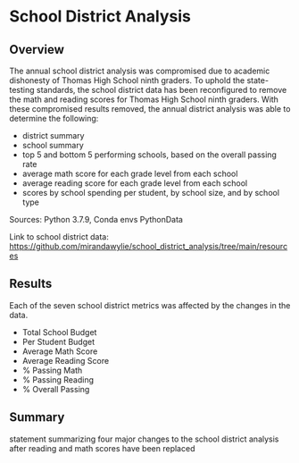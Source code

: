 # School District Analysis


## Overview
The annual school district analysis was compromised due to academic dishonesty of Thomas High School ninth graders. To uphold the state-testing standards, the school district data has been reconfigured to remove the math and reading scores for Thomas High School ninth graders. With these compromised results removed, the annual district analysis was able to determine the following:

* district summary
* school summary
* top 5 and bottom 5 performing schools, based on the overall passing rate
* average math score for each grade level from each school
* average reading score for each grade level from each school
* scores by school spending per student, by school size, and by school type

Sources: Python 3.7.9, Conda envs PythonData

Link to school district data: https://github.com/mirandawylie/school_district_analysis/tree/main/resources

## Results
Each of the seven school district metrics was affected by the changes in the data. 

* Total School Budget	
* Per Student Budget
* Average Math Score
* Average Reading Score
* % Passing Math
* % Passing Reading
* % Overall Passing


## Summary

statement summarizing four major changes to the school district analysis after reading and math scores have been replaced



